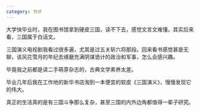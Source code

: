 ```yaml
---
category: 书评
---
```


大学快毕业时，我在图书馆拿到硬皮三国，读不下去，感觉文言文难懂。其实后来看，三国属于白话文。

三国演义电视剧我看过很多遍，尤其是过五关斩六将那段。回来看书感觉甚是无聊，该风花雪月的年纪去琢磨充满阴谋诡计的政治和军事，怎么会感兴趣。

毕竟我之前都是读二手萌芽杂志的，古典文学素养太差。

毕业几年后我在工作地的新华书店淘到一本便宜的软皮《三国演义》，慢慢发现它的伟大。

真正的生活真的是有三国斗争那么复杂，甚至三国的内外边角都值得一辈子研究。

